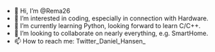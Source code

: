 - 👋 Hi, I’m @Rema26
- 👀 I’m interested in coding, especially in connection with Hardware.
- 🌱 I’m currently learning Python, looking forward to learn C/C++.
- 💞️ I’m looking to collaborate on nearly everything, e.g. SmartHome.
- 📫 How to reach me: Twitter_Daniel_Hansen_

<!---
Rema26/Rema26 is a ✨ special ✨ repository because its `README.md` (this file) appears on your GitHub profile.
You can click the Preview link to take a look at your changes.
--->
